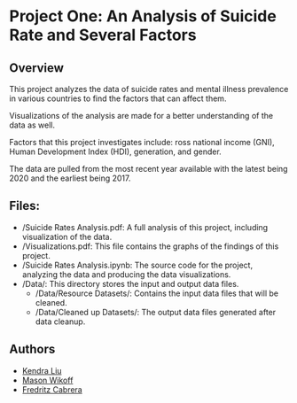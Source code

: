 # Project One:  An Analysis of Suicide Rate and Several Factors

## Overview
This project analyzes the data of suicide rates and mental illness prevalence in various countries to find the factors that can affect them.

Visualizations of the analysis are made for a better understanding of the data as well.

Factors that this project investigates include: ross national income (GNI), Human Development Index (HDI), generation, and gender.

The data are pulled from the most recent year available with the latest being 2020 and the earliest being 2017. 

## Files:
* /Suicide Rates Analysis.pdf: A full analysis of this project, including visualization of the data.
* /Visualizations.pdf: This file contains the graphs of the findings of this project.
* /Suicide Rates Analysis.ipynb: The source code for the project, analyzing the data and producing the data visualizations.
* /Data/: This directory stores the input and output data files.
    * /Data/Resource Datasets/: Contains the input data files that will be cleaned.
    * /Data/Cleaned up Datasets/: The output data files generated after data cleanup.
    
## Authors
- [Kendra Liu](https://github.com/kendraliu)
- [Mason Wikoff](https://github.com/masonwiki)
- [Fredritz Cabrera](https://github.com/FredritzNCabrera)